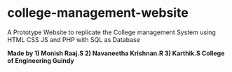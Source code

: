 # college-management-website
 A Prototype Website to replicate the College management System using HTML CSS JS and PHP with SQL as Database 


**__Made by 1) Monish Raaj.S 2) Navaneetha Krishnan.R 3) Karthik.S College of Engineering Guindy__**
